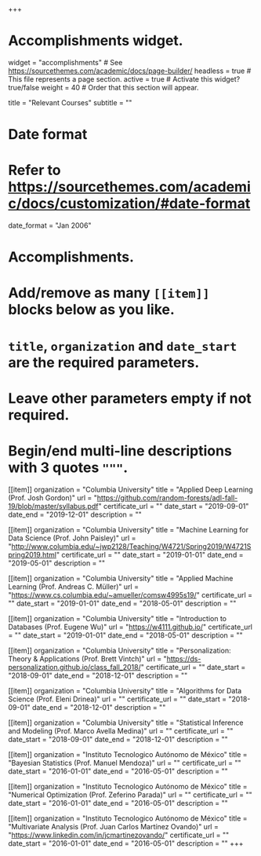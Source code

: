 +++
# Accomplishments widget.
widget = "accomplishments"  # See https://sourcethemes.com/academic/docs/page-builder/
headless = true  # This file represents a page section.
active = true  # Activate this widget? true/false
weight = 40  # Order that this section will appear.

title = "Relevant Courses"
subtitle = ""

# Date format
#   Refer to https://sourcethemes.com/academic/docs/customization/#date-format
date_format = "Jan 2006"

# Accomplishments.
#   Add/remove as many `[[item]]` blocks below as you like.
#   `title`, `organization` and `date_start` are the required parameters.
#   Leave other parameters empty if not required.
#   Begin/end multi-line descriptions with 3 quotes `"""`.

[[item]]
  organization = "Columbia University"
  title = "Applied Deep Learning (Prof. Josh Gordon)"
  url = "https://github.com/random-forests/adl-fall-19/blob/master/syllabus.pdf"
  certificate_url = ""
  date_start = "2019-09-01"
  date_end = "2019-12-01"
  description = ""

[[item]]
  organization = "Columbia University"
  title = "Machine Learning for Data Science (Prof. John Paisley)"
  url = "http://www.columbia.edu/~jwp2128/Teaching/W4721/Spring2019/W4721Spring2019.html"
  certificate_url = ""
  date_start = "2019-01-01"
  date_end = "2019-05-01"
  description = ""

[[item]]
  organization = "Columbia University"
  title = "Applied Machine Learning (Prof. Andreas C. Müller)"
  url = "https://www.cs.columbia.edu/~amueller/comsw4995s19/"
  certificate_url = ""
  date_start = "2019-01-01"
  date_end = "2018-05-01"
  description = ""

[[item]]
  organization = "Columbia University"
  title = "Introduction to Databases (Prof. Eugene Wu)"
  url = "https://w4111.github.io/"
  certificate_url = ""
  date_start = "2019-01-01"
  date_end = "2018-05-01"
  description = ""

[[item]]
  organization = "Columbia University"
  title = "Personalization: Theory & Applications (Prof. Brett Vintch)"
  url = "https://ds-personalization.github.io/class_fall_2018/"
  certificate_url = ""
  date_start = "2018-09-01"
  date_end = "2018-12-01"
  description = ""

[[item]]
  organization = "Columbia University"
  title = "Algorithms for Data Science (Prof. Eleni Drinea)"
  url = ""
  certificate_url = ""
  date_start = "2018-09-01"
  date_end = "2018-12-01"
  description = ""

[[item]]
  organization = "Columbia University"
  title = "Statistical Inference and Modeling (Prof. Marco Avella Medina)"
  url = ""
  certificate_url = ""
  date_start = "2018-09-01"
  date_end = "2018-12-01"
  description = ""

[[item]]
  organization = "Instituto Tecnologico Autónomo de México"
  title = "Bayesian Statistics (Prof. Manuel Mendoza)"
  url = ""
  certificate_url = ""
  date_start = "2016-01-01"
  date_end = "2016-05-01"
  description = ""

[[item]]
  organization = "Instituto Tecnologico Autónomo de México"
  title = "Numerical Optimization (Prof. Zeferino Parada)"
  url = ""
  certificate_url = ""
  date_start = "2016-01-01"
  date_end = "2016-05-01"
  description = ""

[[item]]
  organization = "Instituto Tecnologico Autónomo de México"
  title = "Multivariate Analysis (Prof. Juan Carlos Martínez Ovando)"
  url = "https://www.linkedin.com/in/jcmartinezovando/"
  certificate_url = ""
  date_start = "2016-01-01"
  date_end = "2016-05-01"
  description = ""
+++
